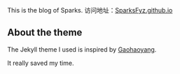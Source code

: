 This is the blog of Sparks.
访问地址：[SparksFyz.github.io](http://SparksFyz.github.io/)

## About the theme

The Jekyll theme I used is inspired by [Gaohaoyang](https://github.com/Gaohaoyang/gaohaoyang.github.io).

It really saved my time.





